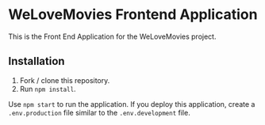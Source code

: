 # WeLoveMovies Frontend Application

This is the Front End Application for the WeLoveMovies project. 

## Installation

1. Fork / clone this repository.
1. Run `npm install`.

Use `npm start` to run the application. If you deploy this application, create a `.env.production` file similar to the `.env.development` file.
